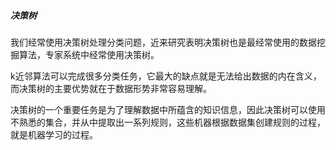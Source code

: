 ##### 决策树
我们经常使用决策树处理分类问题，近来研究表明决策树也是最经常使用的数据挖掘算法，专家系统中经常使用决策树。

k近邻算法可以完成很多分类任务，它最大的缺点就是无法给出数据的内在含义，而决策树的主要优势就在于数据形势非常容易理解。

决策树的一个重要任务是为了理解数据中所蕴含的知识信息，因此决策树可以使用不熟悉的集合，并从中提取出一系列规则，这些机器根据数据集创建规则的过程，就是机器学习的过程。

